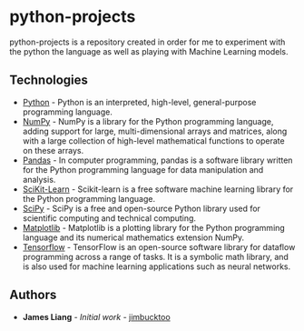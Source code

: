# python-projects

python-projects is a repository created in order for me to experiment with the python the language as well as playing with Machine Learning models.

## Technologies

* [Python](https://www.python.org/) - Python is an interpreted, high-level, general-purpose programming language.
* [NumPy](http://www.numpy.org/) - NumPy is a library for the Python programming language, adding support for large, multi-dimensional arrays and matrices, along with a large collection of high-level mathematical functions to operate on these arrays.
* [Pandas](https://pandas.pydata.org/) - In computer programming, pandas is a software library written for the Python programming language for data manipulation and analysis.
* [SciKit-Learn](https://scikit-learn.org/) - Scikit-learn is a free software machine learning library for the Python programming language.
* [SciPy](https://www.scipy.org/) - SciPy is a free and open-source Python library used for scientific computing and technical computing.
* [Matplotlib](https://matplotlib.org/) - Matplotlib is a plotting library for the Python programming language and its numerical mathematics extension NumPy.
* [Tensorflow](https://www.tensorflow.org/) - TensorFlow is an open-source software library for dataflow programming across a range of tasks. It is a symbolic math library, and is also used for machine learning applications such as neural networks.

## Authors

* **James Liang** - *Initial work* - [jimbucktoo](https://github.com/jimbucktoo/jimbucktoo)
